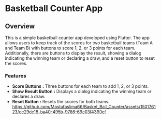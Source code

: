 # Basketball Counter App
## Overview
This is a simple basketball counter app developed using Flutter. The app allows users to keep track of the scores for two basketball teams (Team A and Team B) with buttons to score 1, 2, or 3 points for each team. Additionally, there are buttons to display the result, showing a dialog indicating the winning team or declaring a draw, and a reset button to reset the scores.
### Features
- **Score Buttons** **:** Three buttons for each team to add 1, 2, or 3 points.
- **Show Result Button** **:** Displays a dialog indicating the winning team or declares a draw.
- **Reset Button** **:** Resets the scores for both teams.
https://github.com/Mostafaslima66/Basket_Ball_Counter/assets/150176123/ec29dc18-ba40-495b-9786-69c03f4390ef
